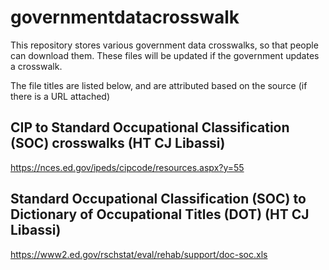 # governmentdatacrosswalk
This repository stores various government data crosswalks, so that people can download them. These files will be updated if the government updates a crosswalk.


The file titles are listed below, and are attributed based on the source (if there is a URL attached)

## CIP to Standard Occupational Classification (SOC) crosswalks (HT CJ Libassi)

https://nces.ed.gov/ipeds/cipcode/resources.aspx?y=55

## Standard Occupational Classification (SOC) to Dictionary of Occupational Titles (DOT) (HT CJ Libassi)

https://www2.ed.gov/rschstat/eval/rehab/support/doc-soc.xls
